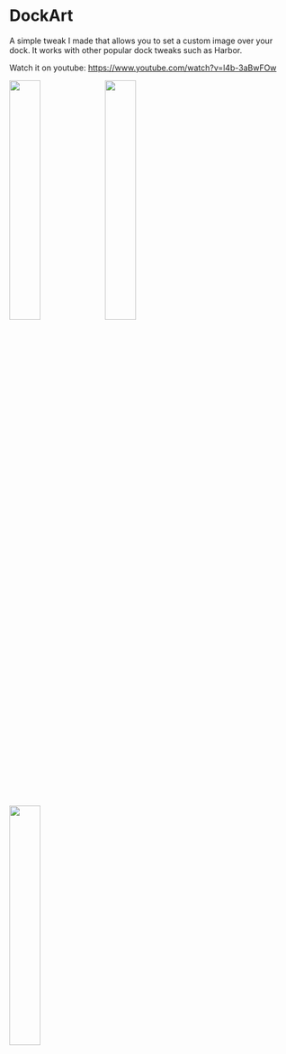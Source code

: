 # DockArt

A simple tweak I made that allows you to set a custom image over your dock. It works with other popular dock tweaks such as Harbor.

Watch it on youtube: https://www.youtube.com/watch?v=l4b-3aBwFOw

<div>
<img src="https://github.com/SatbirTanda/DockArt/blob/master/imgs/ss1.png" width="33%">
<img src="https://github.com/SatbirTanda/DockArt/blob/master/imgs/ss2.png" width="33%">
<img src="https://github.com/SatbirTanda/DockArt/blob/master/imgs/ss3.png" width="33%">
</div>
